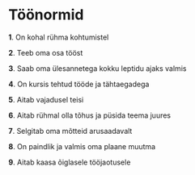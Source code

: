 # Töönormid

**1**. On kohal rühma kohtumistel

**2**. Teeb oma osa tööst

**3**. Saab oma ülesannetega kokku leptidu ajaks valmis

**4**. On kursis tehtud tööde ja tähtaegadega

**5**. Aitab vajadusel teisi

**6**. Aitab rühmal olla tõhus ja püsida teema juures

**7**. Selgitab oma mõtteid arusaadavalt

**8**. On paindlik ja valmis oma plaane muutma

**9**. Aitab kaasa õiglasele tööjaotusele

